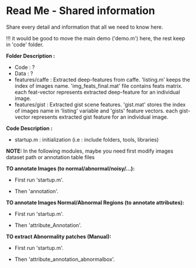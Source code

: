 # Read Me - Shared information

Share every detail and information that all we need to know here.<br />

!!! it would be good to move the main demo ('demo.m') here, the rest keep in 'code' folder.


<b> Folder Description : </b> <br />

- Code : ?
- Data : ?
- features/caffe : Extracted deep-features from caffe. 'listing.m' keeps the index of images name. 'img_feats_final.mat' file contains feats matrix. each feat-vector represents extracted deep-feature for an individual image.
- features/gist : Extracted gist scene features. 'gist.mat' stores the index of images name in 'listing' variable and 'gists' feature vectors. each gist-vector represents extracted gist feature for an individual image.


<b> Code Description : </b> <br />

- startup.m : initialization (i.e : include folders, tools, libraries)


<b> NOTE: </b> In the following modules, maybe you need first modify images dataset path or annotation table files <br />

<b> TO annotate Images (to normal/abnormal/noisy/...): </b> <br />

- First run 'startup.m'.

- Then 'annotation'.


<b> TO annotate Images Normal/Abnormal Regions (to annotate attributes): </b> <br />

- First run 'startup.m'.

- Then 'attribute_Annotation'.


<b> TO extract Abnormality patches (Manual): </b> <br />

- First run 'startup.m'.

- Then 'attribute_annotation_abnormalbox'.